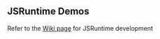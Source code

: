 ## JSRuntime Demos

Refer to the [Wiki page](https://github.com/basharast/ImMobile/wiki/DevJSRuntime) for JSRuntime development